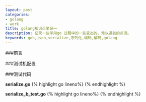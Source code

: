 ```yaml
---
layout: post
categories: 
- golang
- work
title: golang知识点笔记一
description: 记录一些学用go 过程中的一些变态的、难以遇到的点滴。
keywords: gob,json,serialize,序列化,编码,解码,golang
---
```


###前言

###测试机配置


###测试代码

**serialize.go**
{% highlight go lineno%}
{% endhighlight %}

**serialize_b_test.go**
{% highlight go lineno%}
{% endhighlight %}

